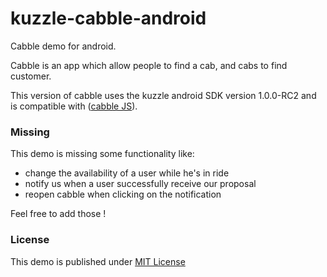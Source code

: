 # kuzzle-cabble-android

Cabble demo for android.

Cabble is an app which allow people to find a cab, and cabs to find customer.

This version of cabble uses the kuzzle android SDK version 1.0.0-RC2 and is compatible with ([cabble JS](https://github.com/kuzzleio/demo/tree/master/cabble)).

### Missing

This demo is missing some functionality like:
 - change the availability of a user while he's in ride
 - notify us when a user successfully receive our proposal
 - reopen cabble when clicking on the notification
 
Feel free to add those !

### License

This demo is published under [MIT License](https://opensource.org/licenses/MIT)
